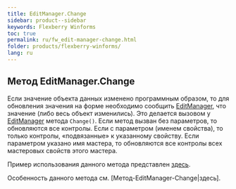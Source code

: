 ```yaml
---
title: EditManager.Change
sidebar: product--sidebar
keywords: Flexberry Winforms
toc: true
permalink: ru/fw_edit-manager-change.html
folder: products/flexberry-winforms/
lang: ru
---
```


## Метод EditManager.Change

Если значение объекта данных изменено программным образом, то для обновления значения на форме необходимо сообщить [EditManager](edit-manager.html), что значение (либо весь объект изменились). Это делается вызовом у [EditManager](edit-manager.html) метода `Change()`. Если метод вызван без параметров, то обновляются все контролы. Если с параметром (именем свойства), то только контролы, «подвязанные» к указанному свойству. Если параметром указано имя мастера, то обновляются все контролы всех мастеровых свойств этого мастера.


Пример использования данного метода представлен [здесь](fo_features-dafault-value.html).

Особенность данного метода см. [Метод-EditManager-Change|здесь].
